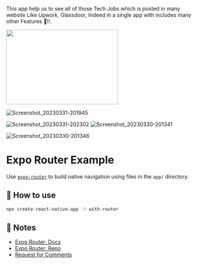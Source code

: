 This app help us to see all of those Tech Jobs which is posted in many website Like Upwork, Glassdoor, Indeed in a single app with includes many other Features 🚀!!.

<img src="https://user-images.githubusercontent.com/109628645/229204245-8554e3f4-7f8f-431c-8ee9-ac00ce1e55b3.png" width="300" height="200" />

![Screenshot_20230331-201945](https://user-images.githubusercontent.com/109628645/229204782-10acb908-897d-4727-957c-82faf92e06c0.png)

![Screenshot_20230331-202302](https://user-images.githubusercontent.com/109628645/229204809-b1b4a3a5-4cc1-4f99-8eef-eab153e11b2f.png)
![Screenshot_20230330-201341](https://user-images.githubusercontent.com/109628645/229204913-05a158fa-2678-48bd-a67a-0429aab74679.png)

![Screenshot_20230330-201346](https://user-images.githubusercontent.com/109628645/229205017-ae7355cb-dff9-4250-b3f1-b76874626975.png)

# Expo Router Example

Use [`expo-router`](https://expo.github.io/router) to build native navigation using files in the `app/` directory.

## 🚀 How to use

```sh
npx create-react-native-app -t with-router
```

## 📝 Notes

- [Expo Router: Docs](https://expo.github.io/router)
- [Expo Router: Repo](https://github.com/expo/router)
- [Request for Comments](https://github.com/expo/router/discussions/1)

